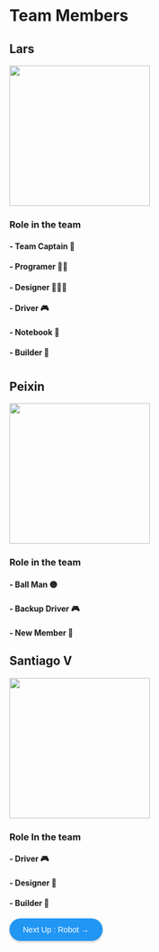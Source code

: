 # Team Members
## Lars
<img src="https://github.com/user-attachments/assets/f200c14b-1dac-4672-a61a-b498c0daecd1" width="250">

### Role in the team
#### - Team Captain 👑
#### - Programer 🧑‍💻
#### - Designer 👨🏻‍🎨
#### - Driver 🎮
#### - Notebook 📕
#### - Builder 🔨

#

## Peixin
<img src="https://github.com/user-attachments/assets/0e1ffa2a-60c1-4391-91b1-bc705e4f4ab0" width="250">

### Role in the team
#### - Ball Man 🟡
#### - Backup Driver 🎮
#### - New Member 👶

## Santiago V
<img src="https://github.com/user-attachments/assets/c5db526b-9691-4f84-9140-a8dbe84a99d3" width="250">

### Role In the team
#### - Driver 🎮
#### - Designer 🎨
#### - Builder 🔨

<a href="https://vex.larsv.tech/mkdwn/rbt" style="background-color: #2196F3; color: white; padding: 12px 24px; text-decoration: none; border-radius: 25px; font-family: Arial; display: inline-block; box-shadow: 0 2px 4px rgba(0,0,0,0.2);">Next Up : Robot →</a>

